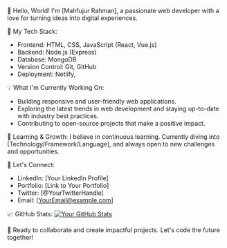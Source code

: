 👋 Hello, World! I'm [Mahfujur Rahman], a passionate web developer with a love for turning ideas into digital experiences.

🚀 My Tech Stack:
- Frontend: HTML, CSS, JavaScript (React, Vue.js)
- Backend: Node.js (Express)
- Database: MongoDB
- Version Control: Git, GitHub
- Deployment: Netlify, 

💡 What I'm Currently Working On:
- Building responsive and user-friendly web applications.
- Exploring the latest trends in web development and staying up-to-date with industry best practices.
- Contributing to open-source projects that make a positive impact.

🌱 Learning & Growth:
I believe in continuous learning. Currently diving into [Technology/Framework/Language], and always open to new challenges and opportunities.

🤝 Let's Connect:
- LinkedIn: [Your LinkedIn Profile]
- Portfolio: [Link to Your Portfolio]
- Twitter: [@YourTwitterHandle]
- Email: [YourEmail@example.com]

📈 GitHub Stats:
[![Your GitHub Stats](https://github-readme-stats.vercel.app/api?username=YourGitHubUsername&show_icons=true&theme=radical)](https://github.com/YourGitHubUsername)

🚀 Ready to collaborate and create impactful projects. Let's code the future together!
